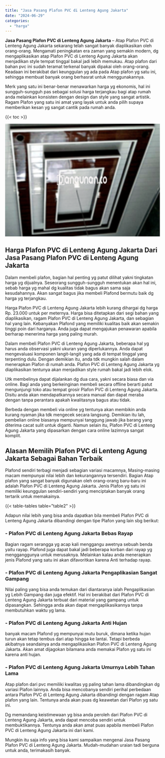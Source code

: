 ```yaml
---
title: "Jasa Pasang Plafon PVC di Lenteng Agung Jakarta"
date: "2024-06-29"
categories: 
  - "harga"
---
```


**Jasa Pasang Plafon PVC di Lenteng Agung Jakarta** – Atap Plafon PVC di Lenteng Agung Jakarta sekarang telah sangat banyak diaplikasikan oleh orang-orang. Mengamati peningkatan era zaman yang semakin modern, dg mengaplikasikan atap Plafon PVC di Lenteng Agung Jakarta akan menjadikan style tempat tinggal bakal jadi lebih memukau. Atap plafon dari bahan pvc ini sudah teramat terkenal banyak dipakai oleh orang-orang. Keadaan ini berakibat dari keunggulan yg ada pada Atap plafon yg satu ini, sehingga membuat banyak orang berhasrat untuk menggunakannya.

Merk yang satu ini benar-benar menawarkan harga yg ekonomis, hal ini sungguh-sungguh pas sebagai solusi harga terjangkau bagi atap rumah anda melainkan konsisten dengan design dan style yang sangat artistik. Ragam Plafon yang satu ini amat yang layak untuk anda pilih supaya memberikan kesan yg sangat cantik pada rumah anda.

{{< toc >}}

![Jasa Pasang Plafon PVC di Lenteng Agung Jakarta](/images/flafond-pvc-murah10.png)

## Harga Plafon PVC di Lenteng Agung Jakarta Dari Jasa Pasang Plafon PVC di Lenteng Agung Jakarta

Dalam membeli plafon, bagian hal penting yg patut dilihat yakni tingkatan harga yg dijualnya. Seseorang sungguh-sungguh menentukan akan hal ini, sebab harga yg mahal dg kualitas tidak bagus akan sama saja kesudahannya. Akan sangat bagus jika membeli Plafond bermutu baik dg harga yg terjangkau.

Harga Plafon PVC di Lenteng Agung Jakarta lebih kurang dihargai dg harga Rp. 23.000 untuk per meternya. Harga bisa ditetapkan dari segi bahan yang diaplikasikan, ragam Plafon PVC di Lenteng Agung Jakarta, dan sebagian hal yang lain. Kebanyakan Plafond yang memiliki kualitas baik akan semakin tinggi poin dari harganya. Anda juga dapat mengajukan penawaran apabila berharap menerima harga yang paling murah.

Dalam membeli Plafon PVC di Lenteng Agung Jakarta, beberapa hal yg harus anda observasi yakni ukuran yang diperlukannya. Anda dapat mengevaluasi komponen langit-langit yang ada di tempat tinggal yang terpenting dulu. Dengan demikian itu, anda tdk mungkin salah dalam menerapkan Plafon di rumah anda. Plafon PVC di Lenteng Agung Jakarta yg diaplikasikan tentunya akan menjadikan style rumah bakal jadi lebih elok.

Utk membelinya dapat dijalankan dg dua cara, yakni secara biasa dan via online. Bagi anda yang berkeinginan membeli secara offline berarti patut mengunjungi toko atau tempat grosir Plafon PVC di Lenteng Agung Jakarta. Disitu anda akan mendapatkannya secara manual dan dapat meraba dengan tanpa perantara apakah kwalitasnya bagus atau tidak.

Berbeda dengan membeli via online yg tentunya akan membikin anda kurang nyaman jika tdk mengecek secara langsung. Demikian itu lah, pembelian online biasanya mempunyai tanggung jawab jika barang yang diterima cacat sulit untuk diganti. Namun selain itu, Plafon PVC di Lenteng Agung Jakarta yang dipasarkan dengan cara online lazimnya sangat komplit.

## Alasan Memilih Plafon PVC di Lenteng Agung Jakarta Sebagai Bahan Terbaik

Plafond sendiri terbagi menjadi sebagian variasi macamnya, Masing-masing macam mempunyai nilai lebih dan kekurangannya tersendiri. Bagian Atap plafon yang sangat banyak digunakan oleh orang-orang baru-baru ini adalah Plafon PVC di Lenteng Agung Jakarta. Jenis Plafon yg satu ini memiliki keunggulan sendiri-sendiri yang menciptakan banyak orang tertarik untuk memakainya.

{{< table-tables table="table2" >}}

Adapun nilai lebih yang bisa anda dapatkan bila membeli Plafon PVC di Lenteng Agung Jakarta dibandingi dengan tipe Plafon yang lain sbg berikut:

### \- Plafon PVC di Lenteng Agung Jakarta Bebas Rayap

Bagian ragam serangga yg acap kali menggangu awetnya sebuah benda yaitu rayap. Plafond juga dapat bakal jadi beberapa korban dari rayap yg mengganggunya untuk merusaknya. Melainkan kalau anda menerapkan jenis Plafond yang satu ini akan difavoritkan karena Anti terhadap rayap.

### \- Plafon PVC di Lenteng Agung Jakarta Pengaplikasian Sangat Gampang

Nilai paling yang bisa anda temukan dari diantaranya ialah Pengaplikasian yg Lebih Gampang dan juga efektif. Hal ini berakibat dari Plafon PVC di Lenteng Agung Jakarta terbuat dari material yang gampang untuk dipasangkan. Sehingga anda akan dapat mengaplikasikannya tanpa membutuhkan waktu yg lama.

### \- Plafon PVC di Lenteng Agung Jakarta Anti Hujan

banyak macam Plafond yg mempunyai mutu buruk, dimana ketika hujan turun akan tetap tembus dari atap hingga ke lantai. Tetapi berbeda akibatnya seandainya anda mengaplikasikan Plafon PVC di Lenteng Agung Jakarta. Akan amat dijagokan bilamana anda memakai Plafon yg satu ini karena anti hujan.

### \- Plafon PVC di Lenteng Agung Jakarta Umurnya Lebih Tahan Lama

Atap plafon dari pvc memiliki kwalitas yg paling tahan lama dibandingkan dg variasi Plafon lainnya. Anda bisa mencobanya sendiri perihal perbedaan antara Plafon PVC di Lenteng Agung Jakarta dibandingi dengan ragam Atap plafon yang lain. Tentunya anda akan puas dg keawetan dari Plafon yg satu ini.

Dg memandang keistimewaan yg bisa anda peroleh dari Plafon PVC di Lenteng Agung Jakarta, anda dapat mencoba sendiri untuk membuktikannya. Tentunya anda akan amat puas apabila membeli Plafon PVC di Lenteng Agung Jakarta ini dari kami.

Mungkin itu saja info yang bisa kami sampaikan mengenai Jasa Pasang Plafon PVC di Lenteng Agung Jakarta. Mudah-mudahan uraian tadi berguna untuk anda, terimakasih banyak.

